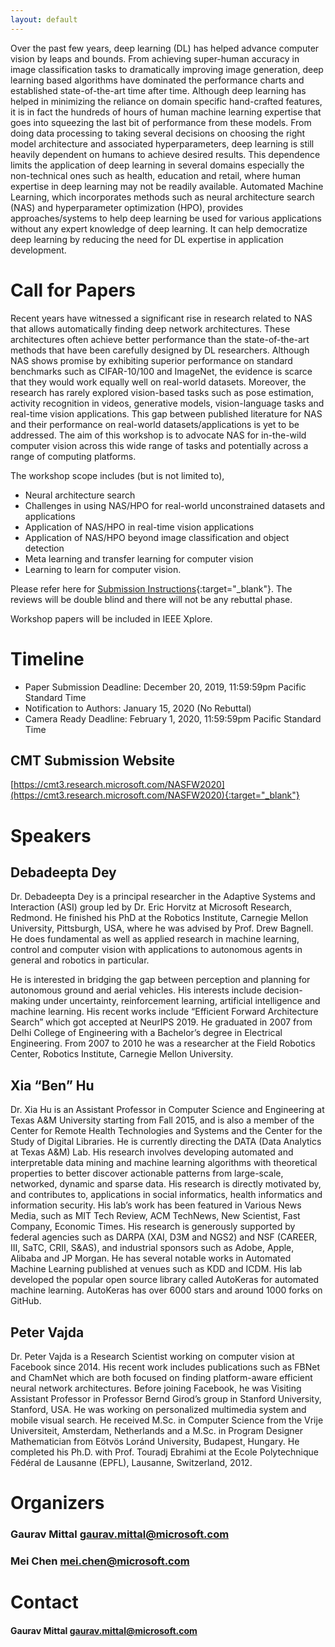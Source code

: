 ```yaml
---
layout: default
---
```


Over the past few years, deep learning (DL) has helped advance computer vision by leaps and bounds. From achieving super-human accuracy in image classification tasks to dramatically improving image generation, deep learning based algorithms have dominated the performance charts and established state-of-the-art time after time. Although deep learning has helped in minimizing the reliance on domain specific hand-crafted features, it is in fact the hundreds of hours of human machine learning expertise that goes into squeezing the last bit of performance from these models. From doing data processing to taking several decisions on choosing the right model architecture and associated hyperparameters, deep learning is still heavily dependent on humans to achieve desired results. This dependence limits the application of deep learning in several domains especially the non-technical ones such as health, education and retail, where human expertise in deep learning may not be readily available. Automated Machine Learning, which incorporates methods such as neural architecture search (NAS) and hyperparameter optimization (HPO), provides approaches/systems to help deep learning be used for various applications without any expert knowledge of deep learning. It can help democratize deep learning by reducing the need for DL expertise in application development. 

# Call for Papers

Recent years have witnessed a significant rise in research related to NAS that allows automatically finding deep network architectures. These architectures often achieve better performance than the state-of-the-art methods that have been carefully designed by DL researchers. Although NAS shows promise by exhibiting superior performance on standard benchmarks such as CIFAR-10/100 and ImageNet, the evidence is scarce that they would work equally well on real-world datasets. Moreover, the research has rarely explored vision-based tasks such as pose estimation, activity recognition in videos, generative models, vision-language tasks and real-time vision applications. This gap between published literature for NAS and their performance on real-world datasets/applications is yet to be addressed. The aim of this workshop is to advocate NAS for in-the-wild computer vision across this wide range of tasks and potentially across a range of computing platforms.

The workshop scope includes (but is not limited to),

* Neural architecture search
*	Challenges in using NAS/HPO for real-world unconstrained datasets and applications
*	Application of NAS/HPO in real-time vision applications
*	Application of NAS/HPO beyond image classification and object detection
*	Meta learning and transfer learning for computer vision
*	Learning to learn for computer vision.

Please refer here for [Submission Instructions](http://wacv20.wacv.net/index.php/submission-instructions/){:target="_blank"}. The reviews will be double blind and there will not be any rebuttal phase. 

Workshop papers will be included in IEEE Xplore.

# Timeline

*	Paper Submission Deadline: December 20, 2019, 11:59:59pm Pacific Standard Time
*	Notification to Authors: January 15, 2020 (No Rebuttal)
*	Camera Ready Deadline: February 1, 2020, 11:59:59pm Pacific Standard Time

## CMT Submission Website

[https://cmt3.research.microsoft.com/NASFW2020](https://cmt3.research.microsoft.com/NASFW2020){:target="_blank"}

# Speakers

## Debadeepta Dey

Dr. Debadeepta Dey is a principal researcher in the Adaptive Systems and Interaction (ASI) group led by Dr. Eric Horvitz at Microsoft Research, Redmond. He finished his PhD at the Robotics Institute, Carnegie Mellon University, Pittsburgh, USA, where he was advised by Prof. Drew Bagnell. He does fundamental as well as applied research in machine learning, control and computer vision with applications to autonomous agents in general and robotics in particular.

He is interested in bridging the gap between perception and planning for autonomous ground and aerial vehicles. His interests include decision-making under uncertainty, reinforcement learning, artificial intelligence and machine learning. His recent works include “Efficient Forward Architecture Search” which got accepted at NeurIPS 2019. He graduated in 2007 from Delhi College of Engineering with a Bachelor’s degree in Electrical Engineering. From 2007 to 2010 he was a researcher at the Field Robotics Center, Robotics Institute, Carnegie Mellon University.

## Xia “Ben” Hu 

Dr. Xia Hu is an Assistant Professor in Computer Science and Engineering at Texas A&M University starting from Fall 2015, and is also a member of the Center for Remote Health Technologies and Systems and the Center for the Study of Digital Libraries. He is currently directing the DATA (Data Analytics at Texas A&M) Lab.
His research involves developing automated and interpretable data mining and machine learning algorithms with theoretical properties to better discover actionable patterns from large-scale, networked, dynamic and sparse data. His research is directly motivated by, and contributes to, applications in social informatics, health informatics and information security. His lab’s work has been featured in Various News Media, such as MIT Tech Review, ACM TechNews, New Scientist, Fast Company, Economic Times. His research is generously supported by federal agencies such as DARPA (XAI, D3M and NGS2) and NSF (CAREER, III, SaTC, CRII, S&AS), and industrial sponsors such as Adobe, Apple, Alibaba and JP Morgan.
He has several notable works in Automated Machine Learning published at venues such as KDD and ICDM. His lab developed the popular open source library called AutoKeras for automated machine learning. AutoKeras has over 6000 stars and around 1000 forks on GitHub.

## Peter Vajda

Dr. Peter Vajda is a Research Scientist working on computer vision at Facebook since 2014. His recent work includes publications such as FBNet and ChamNet which are both focused on finding platform-aware efficient neural network architectures. Before joining Facebook, he was Visiting Assistant Professor in Professor Bernd Girod’s group in Stanford University, Stanford, USA. He was working on personalized multimedia system and mobile visual search. He received M.Sc. in Computer Science from the Vrije Universiteit, Amsterdam, Netherlands and a M.Sc. in Program Designer Mathematician from Eötvös Loránd University, Budapest, Hungary. He completed his Ph.D. with Prof. Touradj Ebrahimi at the Ecole Polytechnique Fédéral de Lausanne (EPFL), Lausanne, Switzerland, 2012.

# Organizers

### Gaurav Mittal <gaurav.mittal@microsoft.com>

### Mei Chen <mei.chen@microsoft.com>

# Contact

#### Gaurav Mittal <gaurav.mittal@microsoft.com>

